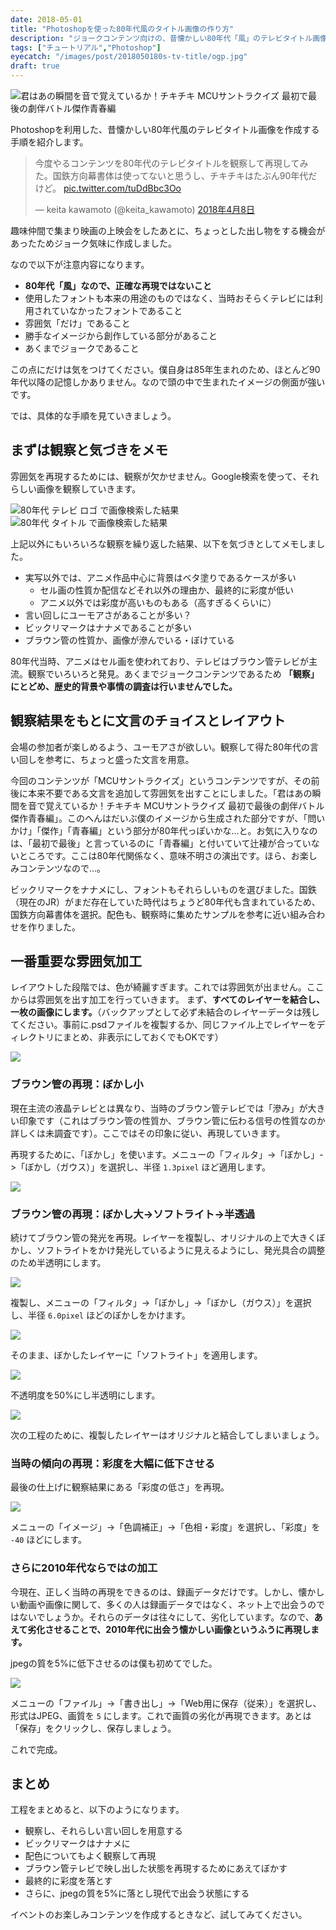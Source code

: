 ```yaml
---
date: 2018-05-01
title: "Photoshopを使った80年代風のタイトル画像の作り方"
description: "ジョークコンテンツ向けの、昔懐かしい80年代「風」のテレビタイトル画像を作成する手順を紹介します。"
tags: ["チュートリアル","Photoshop"]
eyecatch: "/images/post/2018050180s-tv-title/ogp.jpg"
draft: true
---
```


![君はあの瞬間を音で覚えているか！チキチキ MCUサントラクイズ 最初で最後の劇伴バトル傑作青春編](/images/post/2018050180s-tv-title/ogp.jpg)

Photoshopを利用した、昔懐かしい80年代風のテレビタイトル画像を作成する手順を紹介します。

<blockquote class="twitter-tweet" data-cards="hidden" data-lang="ja"><p lang="ja" dir="ltr">今度やるコンテンツを80年代のテレビタイトルを観察して再現してみた。国鉄方向幕書体は使ってないと思うし、チキチキはたぶん90年代だけど。 <a href="https://t.co/tuDdBbc3Oo">pic.twitter.com/tuDdBbc3Oo</a></p>&mdash; keita kawamoto (@keita_kawamoto) <a href="https://twitter.com/keita_kawamoto/status/982850743819382786?ref_src=twsrc%5Etfw">2018年4月8日</a></blockquote>
<script async src="https://platform.twitter.com/widgets.js" charset="utf-8"></script>

趣味仲間で集まり映画の上映会をしたあとに、ちょっとした出し物をする機会があったためジョーク気味に作成しました。

なので以下が注意内容になります。

- **80年代「風」なので、正確な再現ではないこと**
- 使用したフォントも本来の用途のものではなく、当時おそらくテレビには利用されていなかったフォントであること
- 雰囲気「だけ」であること
- 勝手なイメージから創作している部分があること
- あくまでジョークであること

この点にだけは気をつけてください。僕自身は85年生まれのため、ほとんど90年代以降の記憶しかありません。なので頭の中で生まれたイメージの側面が強いです。

では、具体的な手順を見ていきましょう。

## まずは観察と気づきをメモ

雰囲気を再現するためには、観察が欠かせません。Google検索を使って、それらしい画像を観察していきます。

![80年代 テレビ ロゴ で画像検索した結果](/images/post/2018050180s-tv-title/2018050180s-tv-title_01.png)
![80年代 タイトル で画像検索した結果](/images/post/2018050180s-tv-title/2018050180s-tv-title_02.png)

上記以外にもいろいろな観察を繰り返した結果、以下を気づきとしてメモしました。

- 実写以外では、アニメ作品中心に背景はベタ塗りであるケースが多い
  - セル画の性質か配信などそれ以外の理由か、最終的に彩度が低い
  - アニメ以外では彩度が高いものもある（高すぎるくらいに）
- 言い回しにユーモアさがあることが多い？
- ビックリマークはナナメであることが多い
- ブラウン管の性質か、画像が滲んでいる・ぼけている

80年代当時、アニメはセル画を使われており、テレビはブラウン管テレビが主流。観察でいろいろと発見。あくまでジョークコンテンツであるため **「観察」にとどめ、歴史的背景や事情の調査は行いませんでした。**

## 観察結果をもとに文言のチョイスとレイアウト

会場の参加者が楽しめるよう、ユーモアさが欲しい。観察して得た80年代の言い回しを参考に、ちょっと盛った文言を用意。

今回のコンテンツが「MCUサントラクイズ」というコンテンツですが、その前後に本来不要である文言を追加して雰囲気を出すことにしました。「君はあの瞬間を音で覚えているか！チキチキ MCUサントラクイズ 最初で最後の劇伴バトル傑作青春編」。このへんはだいぶ僕のイメージから生成された部分ですが、「問いかけ」「傑作」「青春編」という部分が80年代っぽいかな...と。お気に入りなのは、「最初で最後」と言っているのに「青春編」と付いていて辻褄が合っていないところです。ここは80年代関係なく、意味不明さの演出です。ほら、お楽しみコンテンツなので…。

ビックリマークをナナメにし、フォントもそれらしいものを選びました。国鉄（現在のJR）がまだ存在していた時代はちょうど80年代も含まれているため、国鉄方向幕書体を選択。配色も、観察時に集めたサンプルを参考に近い組み合わせを作りました。

## 一番重要な雰囲気加工

レイアウトした段階では、色が綺麗すぎます。これでは雰囲気が出ません。ここからは雰囲気を出す加工を行っていきます。
まず、**すべてのレイヤーを結合し、一枚の画像にします。**（バックアップとして必ず未結合のレイヤーデータは残してください。事前に.psdファイルを複製するか、同じファイル上でレイヤーをディレクトリにまとめ、非表示にしておくでもOKです）

![](/images/post/2018050180s-tv-title/2018050180s-tv-title_03.png)

### ブラウン管の再現：ぼかし小

現在主流の液晶テレビとは異なり、当時のブラウン管テレビでは「滲み」が大きい印象です（これはブラウン管の性質か、ブラウン管に伝わる信号の性質なのか詳しくは未調査です）。ここではその印象に従い、再現していきます。

再現するために、「ぼかし」を使います。メニューの「フィルタ」->「ぼかし」->「ぼかし（ガウス）」を選択し、半径 `1.3pixel` ほど適用します。

![](/images/post/2018050180s-tv-title/2018050180s-tv-title_04.png)

### ブラウン管の再現：ぼかし大->ソフトライト->半透過

続けてブラウン管の発光を再現。レイヤーを複製し、オリジナルの上で大きくぼかし、ソフトライトをかけ発光しているように見えるようにし、発光具合の調整のため半透明にします。

![](/images/post/2018050180s-tv-title/2018050180s-tv-title_05.png)

複製し、メニューの「フィルタ」->「ぼかし」->「ぼかし（ガウス）」を選択し、半径 `6.0pixel` ほどのぼかしをかけます。

![](/images/post/2018050180s-tv-title/2018050180s-tv-title_06.png)

そのまま、ぼかしたレイヤーに「ソフトライト」を適用します。

![](/images/post/2018050180s-tv-title/2018050180s-tv-title_07.png)

不透明度を50%にし半透明にします。

![](/images/post/2018050180s-tv-title/2018050180s-tv-title_08.png)

次の工程のために、複製したレイヤーはオリジナルと結合してしまいましょう。

### 当時の傾向の再現：彩度を大幅に低下させる

最後の仕上げに観察結果にある「彩度の低さ」を再現。

![](/images/post/2018050180s-tv-title/2018050180s-tv-title_09.png)

メニューの「イメージ」->「色調補正」->「色相・彩度」を選択し、「彩度」を `-40` ほどにします。

### さらに2010年代ならではの加工

今現在、正しく当時の再現をできるのは、録画データだけです。しかし、懐かしい動画や画像に関して、多くの人は録画データではなく、ネット上で出会うのではないでしょうか。それらのデータは往々にして、劣化しています。なので、**あえて劣化させることで、2010年代に出会う懐かしい画像というふうに再現します。**

jpegの質を5%に低下させるのは僕も初めてでした。

![](/images/post/2018050180s-tv-title/2018050180s-tv-title_10.png)

メニューの「ファイル」->「書き出し」->「Web用に保存（従来）」を選択し、形式はJPEG、画質を `5` にします。これで画質の劣化が再現できます。あとは「保存」をクリックし、保存しましょう。

これで完成。

## まとめ

工程をまとめると、以下のようになります。

- 観察し、それらしい言い回しを用意する
- ビックリマークはナナメに
- 配色についてもよく観察して再現
- ブラウン管テレビで映し出した状態を再現するためにあえてぼかす
- 最終的に彩度を落とす
- さらに、jpegの質を5%に落とし現代で出会う状態にする

イベントのお楽しみコンテンツを作成するときなど、試してみてください。
